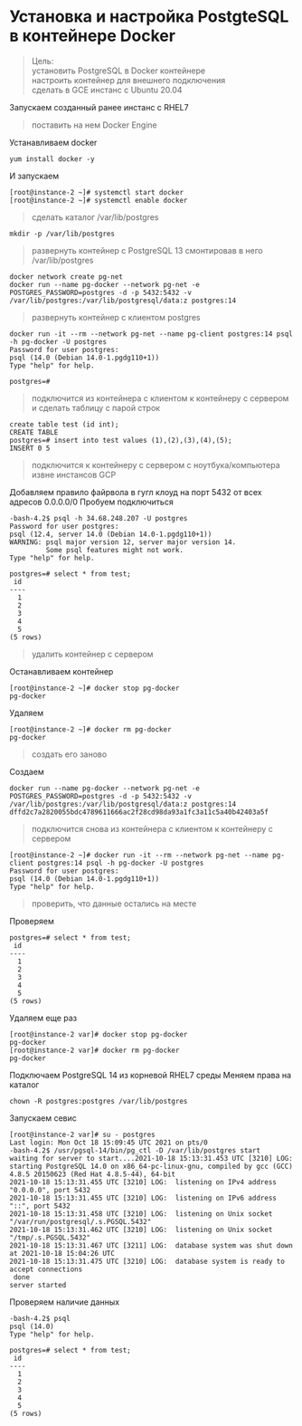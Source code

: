 # Установка и настройка PostgteSQL в контейнере Docker

>Цель:  
>установить PostgreSQL в Docker контейнере  
>настроить контейнер для внешнего подключения  
>сделать в GCE инстанс с Ubuntu 20.04  

Запускаем созданный ранее инстанс с RHEL7  
>поставить на нем Docker Engine  

Устанавливаем docker
```console
yum install docker -y
```
И запускаем
```console
[root@instance-2 ~]# systemctl start docker
[root@instance-2 ~]# systemctl enable docker
```

>сделать каталог /var/lib/postgres  

```console
mkdir -p /var/lib/postgres  
```
>развернуть контейнер с PostgreSQL 13 смонтировав в него /var/lib/postgres  

```console
docker network create pg-net
docker run --name pg-docker --network pg-net -e POSTGRES_PASSWORD=postgres -d -p 5432:5432 -v /var/lib/postgres:/var/lib/postgresql/data:z postgres:14
```
>развернуть контейнер с клиентом postgres

```console
docker run -it --rm --network pg-net --name pg-client postgres:14 psql -h pg-docker -U postgres
Password for user postgres:
psql (14.0 (Debian 14.0-1.pgdg110+1))
Type "help" for help.

postgres=#
```
>подключится из контейнера с клиентом к контейнеру с сервером и сделать таблицу с парой строк  

```console
create table test (id int);
CREATE TABLE
postgres=# insert into test values (1),(2),(3),(4),(5);
INSERT 0 5
```
>подключится к контейнеру с сервером с ноутбука/компьютера извне инстансов GCP  

Добавляем правило файрвола в гугл клоуд на порт 5432 от всех адресов 0.0.0.0/0
Пробуем подключиться
```console
-bash-4.2$ psql -h 34.68.248.207 -U postgres
Password for user postgres:
psql (12.4, server 14.0 (Debian 14.0-1.pgdg110+1))
WARNING: psql major version 12, server major version 14.
         Some psql features might not work.
Type "help" for help.

postgres=# select * from test;
 id
----
  1
  2
  3
  4
  5
(5 rows)
```
>удалить контейнер с сервером  

Останавливаем контейнер
```console
[root@instance-2 ~]# docker stop pg-docker
pg-docker
```
Удаляем
```console
[root@instance-2 ~]# docker rm pg-docker
pg-docker
```
>создать его заново  

Создаем
```console
docker run --name pg-docker --network pg-net -e POSTGRES_PASSWORD=postgres -d -p 5432:5432 -v /var/lib/postgres:/var/lib/postgresql/data:z postgres:14
dffd2c7a2820055bdc4789611666ac2f28cd98da93a1fc3a11c5a40b42403a5f
```
>подключится снова из контейнера с клиентом к контейнеру с сервером  

```console
[root@instance-2 ~]# docker run -it --rm --network pg-net --name pg-client postgres:14 psql -h pg-docker -U postgres
Password for user postgres:
psql (14.0 (Debian 14.0-1.pgdg110+1))
Type "help" for help.
```
>проверить, что данные остались на месте  

Проверяем
```console
postgres=# select * from test;
 id
----
  1
  2
  3
  4
  5
(5 rows)
```
Удаляем еще раз
```console
[root@instance-2 var]# docker stop pg-docker
pg-docker
[root@instance-2 var]# docker rm pg-docker
pg-docker
```
Подключаем PostgreSQL 14 из корневой RHEL7 среды
Меняем права на каталог
```console
chown -R postgres:postgres /var/lib/postgres
````
Запускаем севис
```console
[root@instance-2 var]# su - postgres
Last login: Mon Oct 18 15:09:45 UTC 2021 on pts/0
-bash-4.2$ /usr/pgsql-14/bin/pg_ctl -D /var/lib/postgres start
waiting for server to start....2021-10-18 15:13:31.453 UTC [3210] LOG:  starting PostgreSQL 14.0 on x86_64-pc-linux-gnu, compiled by gcc (GCC) 4.8.5 20150623 (Red Hat 4.8.5-44), 64-bit
2021-10-18 15:13:31.455 UTC [3210] LOG:  listening on IPv4 address "0.0.0.0", port 5432
2021-10-18 15:13:31.455 UTC [3210] LOG:  listening on IPv6 address "::", port 5432
2021-10-18 15:13:31.458 UTC [3210] LOG:  listening on Unix socket "/var/run/postgresql/.s.PGSQL.5432"
2021-10-18 15:13:31.462 UTC [3210] LOG:  listening on Unix socket "/tmp/.s.PGSQL.5432"
2021-10-18 15:13:31.467 UTC [3211] LOG:  database system was shut down at 2021-10-18 15:04:26 UTC
2021-10-18 15:13:31.475 UTC [3210] LOG:  database system is ready to accept connections
 done
server started
```
Проверяем наличие данных
```console
-bash-4.2$ psql
psql (14.0)
Type "help" for help.

postgres=# select * from test;
 id
----
  1
  2
  3
  4
  5
(5 rows)
```
